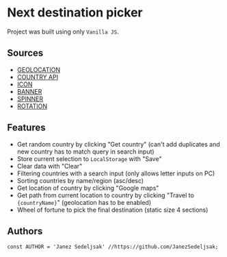 # Next destination picker

Project was built using only `Vanilla JS`.

## Sources
- [GEOLOCATION](https://www.w3schools.com/html/html5_geolocation.asp)
- [COUNTRY API](https://restcountries.com)
- [ICON](https://i.pinimg.com/originals/4a/a5/34/4aa534605d1afc465c5bdc5dd80f1ecb.png)
- [BANNER](https://images8.alphacoders.com/104/thumb-1920-1043923.jpg)
- [SPINNER](https://loading.io/css/)
- [ROTATION](https://stackoverflow.com/questions/16771225/css3-rotate-animation)

## Features
- Get random country by clicking "Get country" (can't add duplicates and new country has to match query in search input)
- Store current selection to `LocalStorage` with "Save"
- Clear data with "Clear"
- Filtering countries with a search input (only allows letter inputs on PC)
- Sorting countries by name/region (asc/desc)
- Get location of country by clicking "Google maps"
- Get path from current location to country by clicking "Travel to `{countryName}`" (geolocation has to be enabled)
- Wheel of fortune to pick the final destination (static size 4 sections)

## Authors

```JS
const AUTHOR = 'Janez Sedeljsak' //https://github.com/JanezSedeljsak;
```